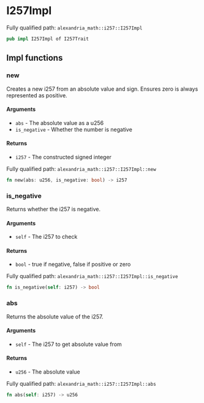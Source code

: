# I257Impl

Fully qualified path: `alexandria_math::i257::I257Impl`

```rust
pub impl I257Impl of I257Trait
```

## Impl functions

### new

Creates a new i257 from an absolute value and sign. Ensures zero is always represented as positive.

#### Arguments

- `abs` - The absolute value as a u256
- `is_negative` - Whether the number is negative

#### Returns

- `i257` - The constructed signed integer

Fully qualified path: `alexandria_math::i257::I257Impl::new`

```rust
fn new(abs: u256, is_negative: bool) -> i257
```

### is_negative

Returns whether the i257 is negative.

#### Arguments

- `self` - The i257 to check

#### Returns

- `bool` - true if negative, false if positive or zero

Fully qualified path: `alexandria_math::i257::I257Impl::is_negative`

```rust
fn is_negative(self: i257) -> bool
```

### abs

Returns the absolute value of the i257.

#### Arguments

- `self` - The i257 to get absolute value from

#### Returns

- `u256` - The absolute value

Fully qualified path: `alexandria_math::i257::I257Impl::abs`

```rust
fn abs(self: i257) -> u256
```
